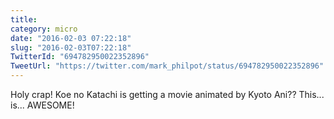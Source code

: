 ```yaml
---
title: 
category: micro
date: "2016-02-03 07:22:18"
slug: "2016-02-03T07:22:18"
TwitterId: "694782950022352896"
TweetUrl: "https://twitter.com/mark_philpot/status/694782950022352896"
---
```


Holy crap! Koe no Katachi is getting a movie animated by Kyoto Ani?? This...
is... AWESOME!
